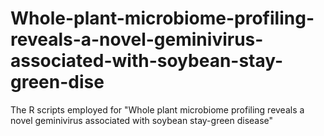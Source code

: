 # Whole-plant-microbiome-profiling-reveals-a-novel-geminivirus-associated-with-soybean-stay-green-dise
The R scripts employed for "Whole plant microbiome profiling reveals a novel geminivirus associated with soybean stay-green disease"
